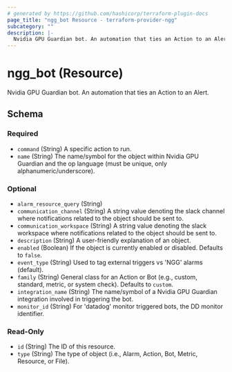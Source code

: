 ```yaml
---
# generated by https://github.com/hashicorp/terraform-plugin-docs
page_title: "ngg_bot Resource - terraform-provider-ngg"
subcategory: ""
description: |-
  Nvidia GPU Guardian bot. An automation that ties an Action to an Alert.
---
```


# ngg_bot (Resource)

Nvidia GPU Guardian bot. An automation that ties an Action to an Alert.



<!-- schema generated by tfplugindocs -->
## Schema

### Required

- `command` (String) A specific action to run.
- `name` (String) The name/symbol for the object within Nvidia GPU Guardian and the op language (must be unique, only alphanumeric/underscore).

### Optional

- `alarm_resource_query` (String)
- `communication_channel` (String) A string value denoting the slack channel where notifications related to the object should be sent to.
- `communication_workspace` (String) A string value denoting the slack workspace where notifications related to the object should be sent to.
- `description` (String) A user-friendly explanation of an object.
- `enabled` (Boolean) If the object is currently enabled or disabled. Defaults to `false`.
- `event_type` (String) Used to tag external triggers vs 'NGG' alarms (default).
- `family` (String) General class for an Action or Bot (e.g., custom, standard, metric, or system check). Defaults to `custom`.
- `integration_name` (String) The name/symbol of a Nvidia GPU Guardian integration involved in triggering the bot.
- `monitor_id` (String) For 'datadog' monitor triggered bots, the DD monitor identifier.

### Read-Only

- `id` (String) The ID of this resource.
- `type` (String) The type of object (i.e., Alarm, Action, Bot, Metric, Resource, or File).
